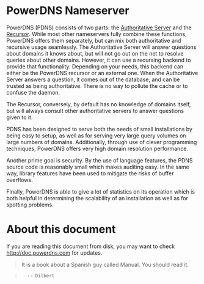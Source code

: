 # PowerDNS Nameserver

PowerDNS (PDNS) consists of two parts: the [Authoritative Server](authoritative/index.md) and the [Recursor](recursor/index.md). While most other nameservers fully combine these functions, PowerDNS offers them separately, but can mix both authoritative and recursive usage seamlessly.
The Authoritative Server will answer questions about domains it knows about, but will not go out on the net to resolve queries about other domains. However, it can use a recursing backend to provide that functionality. Depending on your needs, this backend can either be the PowerDNS recursor or an external one.
When the Authoritative Server answers a question, it comes out of the database, and can be trusted as being authoritative. There is no way to pollute the cache or to confuse the daemon.

The Recursor, conversely, by default has no knowledge of domains itself, but will always consult other authoritative servers to answer questions given to it.

PDNS has been designed to serve both the needs of small installations by being easy to setup, as well as for serving very large query volumes on large numbers of domains. Additionally, through use of clever programming techniques, PowerDNS offers very high domain resolution performance.

Another prime goal is security. By the use of language features, the PDNS source code is reasonably small which makes auditing easy. In the same way, library features have been used to mitigate the risks of buffer overflows.

Finally, PowerDNS is able to give a lot of statistics on its operation which is both helpful in determining the scalability of an installation as well as for spotting problems.

# About this document
If you are reading this document from disk, you may want to check <http://doc.powerdns.com> for updates.

> It is a book about a Spanish guy called Manual. You should read it.  

>       -- Dilbert